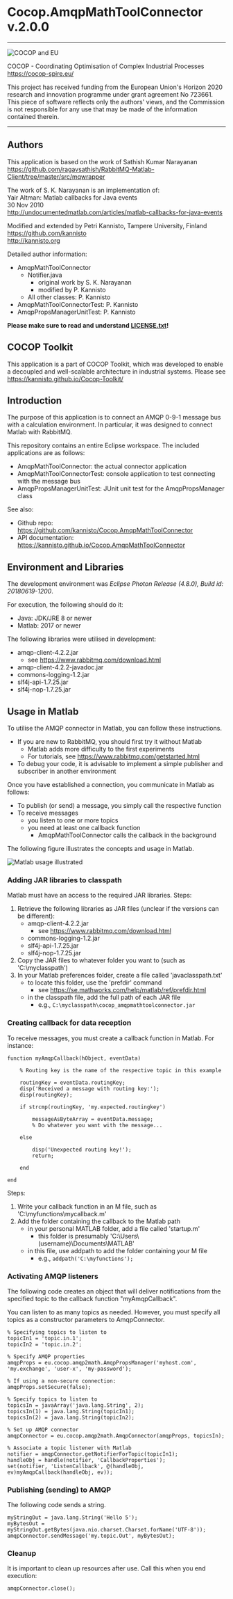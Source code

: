 
Cocop.AmqpMathToolConnector v.2.0.0
===================================

---

<img src="logos.png" alt="COCOP and EU" style="display:block;margin-right:auto" />

COCOP - Coordinating Optimisation of Complex Industrial Processes  
https://cocop-spire.eu/

This project has received funding from the European Union's Horizon 2020 research and innovation programme under grant agreement No 723661. This piece of software reflects only the authors' views, and the Commission is not responsible for any use that may be made of the information contained therein.

---


Authors
-------

This application is based on the work of Sathish Kumar Narayanan  
https://github.com/ragavsathish/RabbitMQ-Matlab-Client/tree/master/src/mqwrapper

The work of S. K. Narayanan is an implementation of:  
Yair Altman: Matlab callbacks for Java events  
30 Nov 2010  
http://undocumentedmatlab.com/articles/matlab-callbacks-for-java-events

Modified and extended by Petri Kannisto, Tampere University, Finland  
https://github.com/kannisto  
http://kannisto.org

Detailed author information:

* AmqpMathToolConnector
    * Notifier.java
        * original work by S. K. Narayanan
        * modified by P. Kannisto
    * All other classes: P. Kannisto
* AmqpMathToolConnectorTest: P. Kannisto
* AmqpPropsManagerUnitTest: P. Kannisto

**Please make sure to read and understand [LICENSE.txt](./LICENSE.txt)!**


COCOP Toolkit
-------------

This application is a part of COCOP Toolkit, which was developed to enable a decoupled and well-scalable architecture in industrial systems. Please see https://kannisto.github.io/Cocop-Toolkit/


Introduction
------------

The purpose of this application is to connect an AMQP 0-9-1 message bus with a calculation environment. In particular, it was designed to connect Matlab with RabbitMQ.

This repository contains an entire Eclipse workspace. The included applications are as follows:

* AmqpMathToolConnector: the actual connector application
* AmqpMathToolConnectorTest: console application to test connecting with the message bus
* AmqpPropsManagerUnitTest: JUnit unit test for the AmqpPropsManager class

See also:

* Github repo: https://github.com/kannisto/Cocop.AmqpMathToolConnector
* API documentation: https://kannisto.github.io/Cocop.AmqpMathToolConnector


Environment and Libraries
-------------------------

The development environment was _Eclipse Photon Release (4.8.0), Build id: 20180619-1200_.

For execution, the following should do it:

* Java: JDK/JRE 8 or newer
* Matlab: 2017 or newer

The following libraries were utilised in development:

* amqp-client-4.2.2.jar
    * see https://www.rabbitmq.com/download.html
* amqp-client-4.2.2-javadoc.jar
* commons-logging-1.2.jar
* slf4j-api-1.7.25.jar
* slf4j-nop-1.7.25.jar


## Usage in Matlab

To utilise the AMQP connector in Matlab, you can follow these instructions.

* If you are new to RabbitMQ, you should first try it without Matlab
    * Matlab adds more difficulty to the first experiments
    * For tutorials, see https://www.rabbitmq.com/getstarted.html
* To debug your code, it is advisable to implement a simple publisher and subscriber in another environment

Once you have established a connection, you communicate in Matlab as follows:

* To publish (or send) a message, you simply call the respective function 
* To receive messages
    * you listen to one or more topics
    * you need at least one callback function
        * AmqpMathToolConnector calls the callback in the background

The following figure illustrates the concepts and usage in Matlab.

<img src="amqpmathtoolconnector.png" alt="Matlab usage illustrated" style="display:block;margin-right:auto" />




### Adding JAR libraries to classpath

Matlab must have an access to the required JAR libraries. Steps:

1. Retrieve the following libraries as JAR files (unclear if the versions can be different):
    * amqp-client-4.2.2.jar
        * see https://www.rabbitmq.com/download.html
    * commons-logging-1.2.jar
    * slf4j-api-1.7.25.jar
    * slf4j-nop-1.7.25.jar
2. Copy the JAR files to whatever folder you want to (such as 'C:\\myclasspath')
3. In your Matlab preferences folder, create a file called 'javaclasspath.txt'
    * to locate this folder, use the 'prefdir' command
        * see https://se.mathworks.com/help/matlab/ref/prefdir.html
    * in the classpath file, add the full path of each JAR file
        * e.g., ```C:\myclasspath\cocop_amqpmathtoolconnector.jar```


### Creating callback for data reception

To receive messages, you must create a callback function in Matlab. For instance:

```
function myAmqpCallback(hObject, eventData)

    % Routing key is the name of the respective topic in this example
    
    routingKey = eventData.routingKey;
    disp('Received a message with routing key:');
    disp(routingKey);
    
    if strcmp(routingKey, 'my.expected.routingkey')
        
        messageAsByteArray = eventData.message;
        % Do whatever you want with the message...
        
    else
        
        disp('Unexpected routing key!');
        return;
        
    end
    
end
```

Steps:

1. Write your callback function in an M file, such as 'C:\\myfunctions\\mycallback.m'
2. Add the folder containing the callback to the Matlab path
    * in your personal MATLAB folder, add a file called 'startup.m'
        * this folder is presumably 'C:\\Users\\(username)\\Documents\\MATLAB'
    * in this file, use addpath to add the folder containing your M file
        * e.g., ```addpath('C:\myfunctions');```


### Activating AMQP listeners

The following code creates an object that will deliver notifications from the specified topic to the callback function "myAmqpCallback".

You can listen to as many topics as needed. However, you must specify all topics as a constructor parameters to AmqpConnector. 

```
% Specifying topics to listen to
topicIn1 = 'topic.in.1';
topicIn2 = 'topic.in.2';

% Specify AMQP properties
amqpProps = eu.cocop.amqp2math.AmqpPropsManager('myhost.com', 'my.exchange', 'user-x', 'my-password');

% If using a non-secure connection:
amqpProps.setSecure(false);
 
% Specify topics to listen to
topicsIn = javaArray('java.lang.String', 2);
topicsIn(1) = java.lang.String(topicIn1);
topicsIn(2) = java.lang.String(topicIn2);
 
% Set up AMQP connector
amqpConnector = eu.cocop.amqp2math.AmqpConnector(amqpProps, topicsIn);
 
% Associate a topic listener with Matlab
notifier = amqpConnector.getNotifierForTopic(topicIn1);
handleObj = handle(notifier, 'CallbackProperties');
set(notifier, 'ListenCallback', @(handleObj, ev)myAmqpCallback(handleObj, ev));
```


### Publishing (sending) to AMQP

The following code sends a string.

```
myStringOut = java.lang.String('Hello 5');
myBytesOut = myStringOut.getBytes(java.nio.charset.Charset.forName('UTF-8'));
amqpConnector.sendMessage('my.topic.Out', myBytesOut);
```


### Cleanup

It is important to clean up resources after use. Call this when you end execution:

```
amqpConnector.close();
```
